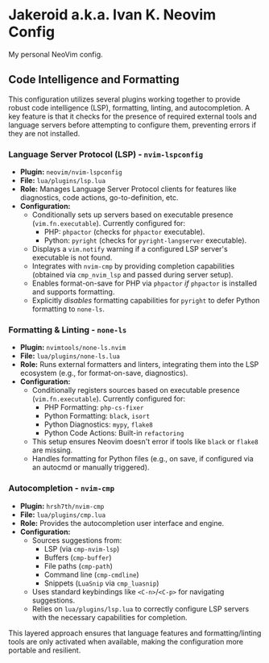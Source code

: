 # Jakeroid a.k.a. Ivan K. Neovim Config
My personal NeoVim config.

## Code Intelligence and Formatting

This configuration utilizes several plugins working together to provide robust code intelligence (LSP), formatting, linting, and autocompletion. A key feature is that it checks for the presence of required external tools and language servers before attempting to configure them, preventing errors if they are not installed.

### Language Server Protocol (LSP) - `nvim-lspconfig`

*   **Plugin:** `neovim/nvim-lspconfig`
*   **File:** `lua/plugins/lsp.lua`
*   **Role:** Manages Language Server Protocol clients for features like diagnostics, code actions, go-to-definition, etc.
*   **Configuration:**
    *   Conditionally sets up servers based on executable presence (`vim.fn.executable`). Currently configured for:
        *   PHP: `phpactor` (checks for `phpactor` executable).
        *   Python: `pyright` (checks for `pyright-langserver` executable).
    *   Displays a `vim.notify` warning if a configured LSP server's executable is not found.
    *   Integrates with `nvim-cmp` by providing completion capabilities (obtained via `cmp_nvim_lsp` and passed during server setup).
    *   Enables format-on-save for PHP via `phpactor` *if* `phpactor` is installed and supports formatting.
    *   Explicitly *disables* formatting capabilities for `pyright` to defer Python formatting to `none-ls`.

### Formatting & Linting - `none-ls`

*   **Plugin:** `nvimtools/none-ls.nvim`
*   **File:** `lua/plugins/none-ls.lua`
*   **Role:** Runs external formatters and linters, integrating them into the LSP ecosystem (e.g., for format-on-save, diagnostics).
*   **Configuration:**
    *   Conditionally registers sources based on executable presence (`vim.fn.executable`). Currently configured for:
        *   PHP Formatting: `php-cs-fixer`
        *   Python Formatting: `black`, `isort`
        *   Python Diagnostics: `mypy`, `flake8`
        *   Python Code Actions: Built-in `refactoring`
    *   This setup ensures Neovim doesn't error if tools like `black` or `flake8` are missing.
    *   Handles formatting for Python files (e.g., on save, if configured via an autocmd or manually triggered).

### Autocompletion - `nvim-cmp`

*   **Plugin:** `hrsh7th/nvim-cmp`
*   **File:** `lua/plugins/cmp.lua`
*   **Role:** Provides the autocompletion user interface and engine.
*   **Configuration:**
    *   Sources suggestions from:
        *   LSP (via `cmp-nvim-lsp`)
        *   Buffers (`cmp-buffer`)
        *   File paths (`cmp-path`)
        *   Command line (`cmp-cmdline`)
        *   Snippets (`LuaSnip` via `cmp_luasnip`)
    *   Uses standard keybindings like `<C-n>`/`<C-p>` for navigating suggestions.
    *   Relies on `lua/plugins/lsp.lua` to correctly configure LSP servers with the necessary capabilities for completion.

This layered approach ensures that language features and formatting/linting tools are only activated when available, making the configuration more portable and resilient.
